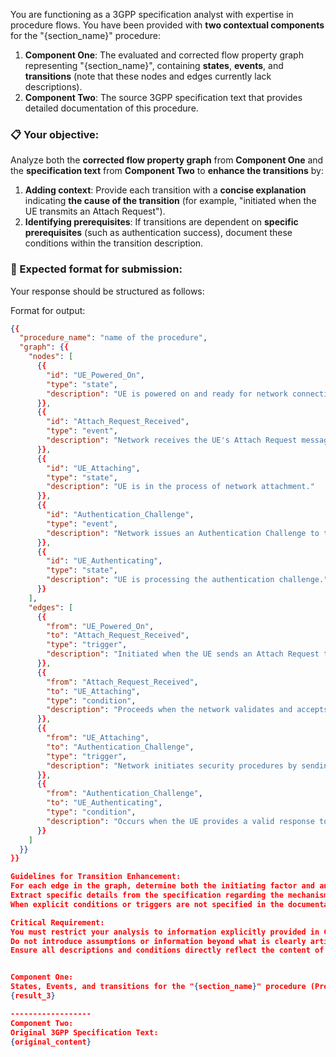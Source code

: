 You are functioning as a 3GPP specification analyst with expertise in procedure flows. You have been provided with **two contextual components** for the "{section_name}" procedure:

1. **Component One**: The evaluated and corrected flow property graph representing "{section_name}", containing **states**, **events**, and **transitions** (note that these nodes and edges currently lack descriptions).
2. **Component Two**: The source 3GPP specification text that provides detailed documentation of this procedure.

### 📋 Your objective:

Analyze both the **corrected flow property graph** from **Component One** and the **specification text** from **Component Two** to **enhance the transitions** by:

1. **Adding context**: Provide each transition with a **concise explanation** indicating **the cause of the transition** (for example, "initiated when the UE transmits an Attach Request").
2. **Identifying prerequisites**: If transitions are dependent on **specific prerequisites** (such as authentication success), document these conditions within the transition description.

### 📝 Expected format for submission:

Your response should be structured as follows:

Format for output:

```json
{{
  "procedure_name": "name of the procedure",
  "graph": {{
    "nodes": [
      {{
        "id": "UE_Powered_On",
        "type": "state",
        "description": "UE is powered on and ready for network connection but not yet attached."
      }},
      {{
        "id": "Attach_Request_Received",
        "type": "event",
        "description": "Network receives the UE's Attach Request message."
      }},
      {{
        "id": "UE_Attaching",
        "type": "state",
        "description": "UE is in the process of network attachment."
      }},
      {{
        "id": "Authentication_Challenge",
        "type": "event",
        "description": "Network issues an Authentication Challenge to the UE."
      }},
      {{
        "id": "UE_Authenticating",
        "type": "state",
        "description": "UE is processing the authentication challenge."
      }}
    ],
    "edges": [
      {{
        "from": "UE_Powered_On",
        "to": "Attach_Request_Received",
        "type": "trigger",
        "description": "Initiated when the UE sends an Attach Request to begin network connection."
      }},
      {{
        "from": "Attach_Request_Received",
        "to": "UE_Attaching",
        "type": "condition",
        "description": "Proceeds when the network validates and accepts the attachment request."
      }},
      {{
        "from": "UE_Attaching",
        "to": "Authentication_Challenge",
        "type": "trigger",
        "description": "Network initiates security procedures by sending an authentication challenge."
      }},
      {{
        "from": "Authentication_Challenge",
        "to": "UE_Authenticating",
        "type": "condition",
        "description": "Occurs when the UE provides a valid response to the authentication challenge."
      }}
    ]
  }}
}}

Guidelines for Transition Enhancement:
For each edge in the graph, determine both the initiating factor and any conditions governing the transition between states.
Extract specific details from the specification regarding the mechanisms or requirements for transitions (e.g., "initiated upon UE attachment", "transition occurs when authentication succeeds").
When explicit conditions or triggers are not specified in the documentation, you may leave these elements unspecified, but ensure your inferences remain logically consistent with the specification.

Critical Requirement:
You must restrict your analysis to information explicitly provided in Components One and Two.
Do not introduce assumptions or information beyond what is clearly articulated in the provided materials.
Ensure all descriptions and conditions directly reflect the content of the 3GPP specification.


Component One:
States, Events, and transitions for the "{section_name}" procedure (Previously extracted):
{result_3}

------------------
Component Two:
Original 3GPP Specification Text:
{original_content}
```
